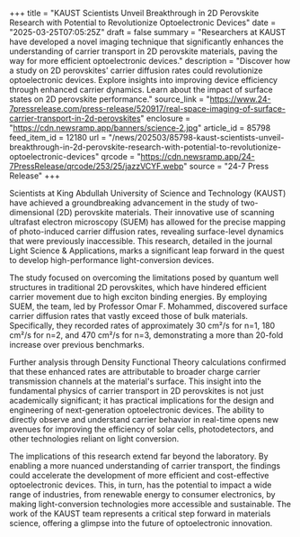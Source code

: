 +++
title = "KAUST Scientists Unveil Breakthrough in 2D Perovskite Research with Potential to Revolutionize Optoelectronic Devices"
date = "2025-03-25T07:05:25Z"
draft = false
summary = "Researchers at KAUST have developed a novel imaging technique that significantly enhances the understanding of carrier transport in 2D perovskite materials, paving the way for more efficient optoelectronic devices."
description = "Discover how a study on 2D perovskites' carrier diffusion rates could revolutionize optoelectronic devices. Explore insights into improving device efficiency through enhanced carrier dynamics. Learn about the impact of surface states on 2D perovskite performance."
source_link = "https://www.24-7pressrelease.com/press-release/520917/real-space-imaging-of-surface-carrier-transport-in-2d-perovskites"
enclosure = "https://cdn.newsramp.app/banners/science-2.jpg"
article_id = 85798
feed_item_id = 12180
url = "/news/202503/85798-kaust-scientists-unveil-breakthrough-in-2d-perovskite-research-with-potential-to-revolutionize-optoelectronic-devices"
qrcode = "https://cdn.newsramp.app/24-7PressRelease/qrcode/253/25/jazzVCYF.webp"
source = "24-7 Press Release"
+++

<p>Scientists at King Abdullah University of Science and Technology (KAUST) have achieved a groundbreaking advancement in the study of two-dimensional (2D) perovskite materials. Their innovative use of scanning ultrafast electron microscopy (SUEM) has allowed for the precise mapping of photo-induced carrier diffusion rates, revealing surface-level dynamics that were previously inaccessible. This research, detailed in the journal Light Science & Applications, marks a significant leap forward in the quest to develop high-performance light-conversion devices.</p><p>The study focused on overcoming the limitations posed by quantum well structures in traditional 2D perovskites, which have hindered efficient carrier movement due to high exciton binding energies. By employing SUEM, the team, led by Professor Omar F. Mohammed, discovered surface carrier diffusion rates that vastly exceed those of bulk materials. Specifically, they recorded rates of approximately 30 cm²/s for n=1, 180 cm²/s for n=2, and 470 cm²/s for n=3, demonstrating a more than 20-fold increase over previous benchmarks.</p><p>Further analysis through Density Functional Theory calculations confirmed that these enhanced rates are attributable to broader charge carrier transmission channels at the material's surface. This insight into the fundamental physics of carrier transport in 2D perovskites is not just academically significant; it has practical implications for the design and engineering of next-generation optoelectronic devices. The ability to directly observe and understand carrier behavior in real-time opens new avenues for improving the efficiency of solar cells, photodetectors, and other technologies reliant on light conversion.</p><p>The implications of this research extend far beyond the laboratory. By enabling a more nuanced understanding of carrier transport, the findings could accelerate the development of more efficient and cost-effective optoelectronic devices. This, in turn, has the potential to impact a wide range of industries, from renewable energy to consumer electronics, by making light-conversion technologies more accessible and sustainable. The work of the KAUST team represents a critical step forward in materials science, offering a glimpse into the future of optoelectronic innovation.</p>